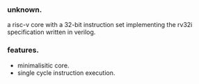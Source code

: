 ### unknown.

a risc-v core with a 32-bit instruction set implementing
the rv32i specification written in verilog.

### features.

- minimalisitic core.
- single cycle instruction execution.
